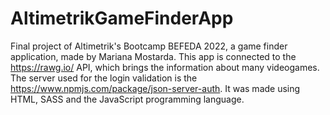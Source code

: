 # AltimetrikGameFinderApp
Final project of Altimetrik's Bootcamp BEFEDA 2022, a game finder application, made by Mariana Mostarda.
This app is connected to the https://rawg.io/ API, which brings the information about many videogames.
The server used for the login validation is the https://www.npmjs.com/package/json-server-auth.
It was made using HTML, SASS and the JavaScript programming language.
